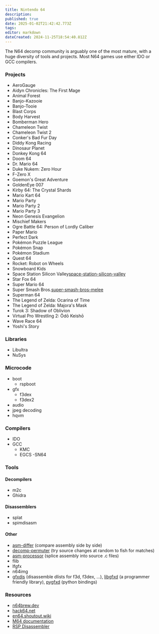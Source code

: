 ```yaml
---
title: Nintendo 64
description: 
published: true
date: 2025-01-02T21:42:42.773Z
tags: 
editor: markdown
dateCreated: 2024-11-25T18:54:40.812Z
---
```


The N64 decomp community is arguably one of the most mature, with a huge diversity of tools and projects. Most N64 games use either IDO or GCC compilers.

### Projects

- AeroGauge
- Aidyn Chronicles: The First Mage
- Animal Forest
- Banjo-Kazooie
- Banjo-Tooie
- Blast Corps
- Body Harvest
- Bomberman Hero
- Chameleon Twist
- Chameleon Twist 2
- Conker's Bad Fur Day
- Diddy Kong Racing
- Dinosaur Planet
- Donkey Kong 64
- Doom 64
- Dr. Mario 64
- Duke Nukem: Zero Hour
- F-Zero X
- Goemon's Great Adventure
- GoldenEye 007
- Kirby 64: The Crystal Shards
- Mario Kart 64
- Mario Party
- Mario Party 2
- Mario Party 3
- Neon Genesis Evangelion
- Mischief Makers
- Ogre Battle 64: Person of Lordly Caliber
- Paper Mario
- Perfect Dark
- Pokémon Puzzle League
- Pokémon Snap
- Pokémon Stadium
- Quest 64
- Rocket: Robot on Wheels
- Snowboard Kids
- Space Station Silicon Valley[space-station-silicon-valley](/projects/nintendo-64/space-station-silicon-valley)
- Star Fox 64
- Super Mario 64
- Super Smash Bros.[super-smash-bros-melee](/projects/nintendo-64/super-smash-bros-melee)
- Superman 64
- The Legend of Zelda: Ocarina of Time
- The Legend of Zelda: Majora's Mask
- Turok 3: Shadow of Oblivion
- Virtual Pro Wrestling 2: Ōdō Keishō
- Wave Race 64
- Yoshi's Story

### Libraries

- Libultra
- NuSys

### Microcode

- boot
  - rspboot
- gfx
  - f3dex
  - f3dex2
- audio
- jpeg decoding
- hqvm

### Compilers

- IDO
- GCC
  - KMC
  - EGCS
  -SN64

### Tools

#### Decompilers

- m2c
- Ghidra

#### Disassemblers

- splat
- spimdisasm

#### Other

- [asm-differ](https://github.com/simonlindholm/asm-differ) (compare assembly side by side)
- [decomp-permuter](https://github.com/simonlindholm/decomp-permuter) (try source changes at random to fish for matches)
- [asm-processor](https://github.com/simonlindholm/asm-processor) (splice assembly into source .c files)
- flib
- lfgfx
- n64img
- [gfxdis](https://github.com/glankk/n64/tree/master/src/gfxdis) (disassemble dlists for f3d, f3dex, ...), [libgfxd](https://github.com/glankk/libgfxd) (a programmer friendly library), [pygfxd](https://github.com/Thar0/pygfxd) (python bindings)

### Resources

- [n64brew.dev](https://n64brew.dev/wiki/Main_Page)
- [hack64.net](https://hack64.net/wiki/doku.php?id#nintendo_64)
- [en64.shoutout.wiki](http://en64.shoutwiki.com/wiki/Main_Page)
- [M64 documentation](https://hackmd.io/opEB-OmxRa26P8h8pA-x7w)
- [RSP Disassembler](https://bin.smwcentral.net/u/26355/N64_RSP_DISASSEMBLER.html)

